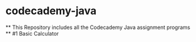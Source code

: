 # codecademy-java
** This Repository includes all the Codecademy Java assignment programs **
#1 Basic Calculator
